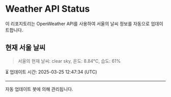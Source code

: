 
# Weather API Status

이 리포지토리는 OpenWeather API를 사용하여 서울의 날씨 정보를 자동으로 업데이트합니다.

## 현재 서울 날씨
> 서울의 현재 날씨: clear sky, 온도: 8.84°C, 습도: 61%

⏳ 업데이트 시간: 2025-03-25 12:47:34 (UTC)

---
자동 업데이트 봇에 의해 관리됩니다.
